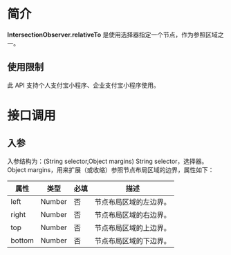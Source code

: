 # 简介

**IntersectionObserver.relativeTo** 是使用选择器指定一个节点，作为参照区域之一。

## 使用限制

此 API 支持个人支付宝小程序、企业支付宝小程序使用。

# 接口调用

## 入参

入参结构为：(String selector,Object margins) String selector，选择器。 Object margins，用来扩展（或收缩）参照节点布局区域的边界，属性如下：

| **属性** | **类型** | **必填** | **描述**               |
| -------- | -------- | -------- | ---------------------- |
| left     | Number   | 否       | 节点布局区域的左边界。 |
| right    | Number   | 否       | 节点布局区域的右边界。 |
| top      | Number   | 否       | 节点布局区域的上边界。 |
| bottom   | Number   | 否       | 节点布局区域的下边界。 |
